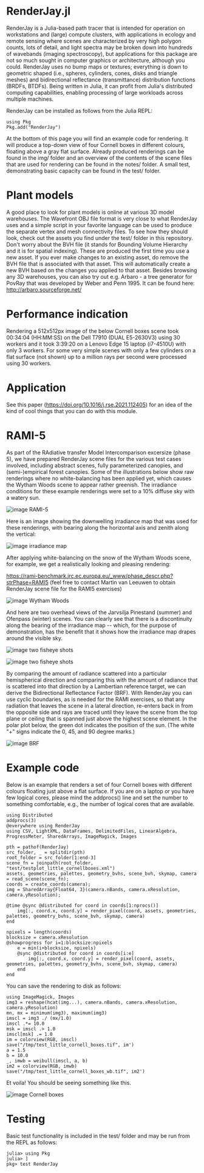 # RenderJay.jl

RenderJay is a Julia-based path tracer that is intended for operation on workstations and (large) compute clusters, with applications in ecology and remote sensing where scenes are characterized by very high polygon counts, lots of detail, and light spectra may be broken down into hundreds of wavebands (imaging spectroscopy), but applications for this package are not so much sought in computer graphics or architecture, although you could. RenderJay uses no bump maps or textures; everything is down to geometric shaped (i.e., spheres, cylinders, cones, disks and triangle meshes) and bidirectional reflectance (transmittance) distribution functions (BRDFs, BTDFs). Being written in Julia, it can profit from Julia's distributed computing capabilities, enabling processing of large workloads across multiple machines.

RenderJay can be installed as follows from the Julia REPL:

```
using Pkg
Pkg.add("RenderJay")
```

At the bottom of this page you will find an example code for rendering. It will produce a top-down view of four Cornell boxes in different colours, floating above a gray flat surface. Already produced renderings can be found in the img/ folder and an overview of the contents of the scene files that are used for rendering can be found in the notes/ folder. A small test, demonstrating basic capacity can be found in the test/ folder.

# Plant models

A good place to look for plant models is online at various 3D model warehouses. The Wavefront OBJ file format is very close to what RenderJay uses and a simple script in your favorite language can be used to produce the separate vertex and mesh connectivity files. To see how they should look, check out the assets you find under the test/ folder in this repository. Don't worry about the BVH file (it stands for Bounding Volume Hierarchy and it is for spatial indexing). These are produced the first time you use a new asset. If you ever make changes to an existing asset, do remove the BVH file that is associated with that asset. This will automatically create a new BVH based on the changes you applied to that asset. Besides browsing any 3D warehouses, you can also try out e.g. Arbaro - a tree generator for PovRay that was developed by Weber and Penn 1995. It can be found here: http://arbaro.sourceforge.net/


# Performance indication

Rendering a 512x512px image of the below Cornell boxes scene took 00:34:04 (HH:MM:SS) on the Dell T7910 (DUAL E5-2630V3) using 30 workers and it took 3:39:20 on a Lenovo Edge 15 laptop (i7-4510U) with only 3 workers. For some very simple scenes with only a few cylinders on a flat surface (not shown) up to a million rays per second were processed using 30 workers.


# Application

See this paper (https://doi.org/10.1016/j.rse.2021.112405) for an idea of the kind of cool things that you can do with this module.


# RAMI-5

As part of the RAdiative transfer Model Intercomparison excersize (phase 5), we have prepared RenderJay scene files for the various test cases involved, including abstract scenes, fully parameterized canopies, and (semi-)empirical forest canopies. Some of the illustrations below show raw renderings where no white-balancing has been applied yet, which causes the Wytham Woods scene to appear rather greenish. The irradiance conditions for these example renderings were set to a 10% diffuse sky with a watery sun.

![image RAMI-5](https://github.com/martinvanleeuwen/RenderJay.jl/blob/main/img/rami5_test.png)

Here is an image showing the downwelling irradiance map that was used for these renderings, with bearing along the horizontal axis and zenith along the vertical:

![image irradiance map](https://github.com/martinvanleeuwen/RenderJay.jl/blob/main/img/power32_ambient0_diffuse10.png)

After applying white-balancing on the snow of the Wytham Woods scene, for example, we get a realistically looking and pleasing rendering:

https://rami-benchmark.jrc.ec.europa.eu/_www/phase_descr.php?strPhase=RAMI5
(feel free to contact Martin van Leeuwen to obtain RenderJay scene file for the RAMI5 exercises)

![image Wytham Woods](https://github.com/martinvanleeuwen/RenderJay.jl/blob/main/img/wytham.png)

And here are two overhead views of the Jarvsilja Pinestand (summer) and Ofenpass (winter) scenes. You can clearly see that there is a discontinuity along the bearing of the irradiance map -- which, for the purpose of demonstration, has the benefit that it shows how the irradiance map drapes around the visible sky.

![image two fisheye shots](https://github.com/martinvanleeuwen/RenderJay.jl/blob/main/img/fisheyes.png)

![image two fisheye shots](https://github.com/martinvanleeuwen/RenderJay.jl/blob/main/img/fisheyes_enhanced.png)

By comparing the amount of radiance scattered into a particular hemispherical direction and comparing this with the amount of radiance that is scattered into that direction by a Lambertian reference target, we can derive the Bidirectional Reflectance Factor (BRF). With RenderJay you can use cyclic boundaries, as is needed for the RAMI exercises, so that any radiation that leaves the scene in a lateral direction, re-enters back in from the opposite side and rays are traced until they leave the scene from the top plane or ceiling that is spanned just above the highest scene element. In the polar plot below, the green dot indicates the position of the sun. (The white "+" signs indicate the 0, 45, and 90 degree marks.)

![image BRF](https://github.com/martinvanleeuwen/RenderJay.jl/blob/main/img/HET28_DIS_D2D_BRF.png)


# Example code

Below is an example that renders a set of four Cornell boxes with different colours floating just above a flat surface. If you are on a laptop or you have few logical cores, please mind the addprocs() line and set the number to something comfortable, e.g., the number of logical cores that are available.

```
using Distributed
addprocs(3)
@everywhere using RenderJay
using CSV, LightXML, DataFrames, DelimitedFiles, LinearAlgebra, ProgressMeter, SharedArrays, ImageMagick, Images

pth = pathof(RenderJay)
src_folder, _ = splitdir(pth)
root_folder = src_folder[1:end-3]
scene_fn = joinpath(root_folder, "test/testplot_little_cornellboxes.xml")
assets, geometries, palettes, geometry_bvhs, scene_bvh, skymap, camera = read_scene(scene_fn);
coords = create_coords(camera);
img = SharedArray{Float64, 3}(camera.nBands, camera.xResolution, camera.yResolution);

@time @sync @distributed for coord in coords[1:nprocs()]
    img[:, coord.x, coord.y] = render_pixel(coord, assets, geometries, palettes, geometry_bvhs, scene_bvh, skymap, camera)
end

npixels = length(coords)
blocksize = camera.xResolution
@showprogress for i=1:blocksize:npixels
    e = min(i+blocksize, npixels)
    @sync @distributed for coord in coords[i:e]
        img[:, coord.x, coord.y] = render_pixel(coord, assets, geometries, palettes, geometry_bvhs, scene_bvh, skymap, camera)
    end
end
```

You can save the rendering to disk as follows:

```
using ImageMagick, Images
img3 = reshape(hcat(img...), camera.nBands, camera.xResolution, camera.yResolution)
mn, mx = minimum(img3), maximum(img3)
imscl = img3 ./ (mx/1.0)
imscl .*= 10.0
msk = imscl .> 1.0
imscl[msk] .= 1.0
im = colorview(RGB, imscl)
save("/tmp/test_little_cornell_boxes.tif", im')
a = 1.5
b = 10.0
_, imwb = weibull(imscl, a, b)
im2 = colorview(RGB, imwb)
save("/tmp/test_little_cornell_boxes_wb.tif", im2')
```

Et voila! You should be seeing something like this.

![image Cornell boxes](https://github.com/martinvanleeuwen/RenderJay.jl/blob/main/img/test_little_cornell_boxes_wb_crop.png)

# Testing

Basic test functionality is included in the test/ folder and may be run from the REPL as follows:

```
julia> using Pkg
julia> ]
pkg> test RenderJay
```

